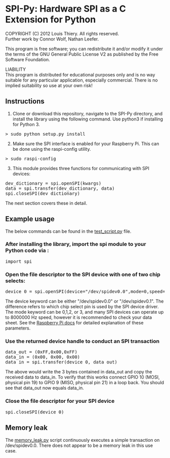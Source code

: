 SPI-Py: Hardware SPI as a C Extension for Python
======

COPYRIGHT (C) 2012 Louis Thiery. All rights reserved.   
Further work by Connor Wolf, Nathan Leefer.

This program is free software; you can redistribute it and/or modify it under the terms of the GNU General Public License V2 as published by the Free Software Foundation.

LIABILITY  
This program is distributed for educational purposes only and is no way suitable for any particular application, especially commercial. There is no implied suitability so use at your own risk!

## Instructions

1. Clone or download this repository, navigate to the SPI-Py directory, and install the library using the following command. Use python3 if installing for Python 3.
<pre>
> sudo python setup.py install
</pre>

2. Make sure the SPI interface is enabled for your Raspberry Pi. This can be done using the raspi-config utility.
<pre>
> sudo raspi-config
</pre>

3. This module provides three functions for communicating with SPI devices:
<pre>
dev_dictionary = spi.openSPI(kwargs)
data = spi.transfer(dev_dictionary, data)
spi.closeSPI(dev_dictionary)
</pre>

The next section covers these in detail.

## Example usage

The below commands can be found in the [test_script.py](test_script.py) file.

### After installing the library, import the spi module to your Python code via :
<pre>
import spi
</pre>

### Open the file descriptor to the SPI device with one of two chip selects:
<pre>
device_0 = spi.openSPI(device="/dev/spidev0.0",mode=0,speed=500000,bits=8,delay=0)
</pre>
The device keyword can be either "/dev/spidev0.0" or "/dev/spidev0.1". The difference refers to which chip select pin is used by the SPI device driver. The mode keyword can be 0,1,2, or 3, and many SPI devices can operate up to 8000000 Hz speed, however it is recommended to check your data sheet. See the [Raspberry Pi docs](https://www.raspberrypi.org/documentation/hardware/raspberrypi/spi/README.md) for detailed explanation of these parameters.

### Use the returned device handle to conduct an SPI transaction
<pre>
data_out = (0xFF,0x00,0xFF)
data_in = (0x00, 0x00, 0x00)
data_in = spi.transfer(device_0, data_out)
</pre>

The above would write the 3 bytes contained in data_out and copy the received data to data_in.
To verify that this works connect GPIO 10 (MOSI, physical pin 19) to GPIO 9 (MISO, physical pin 21) 
in a loop back. You should see that data_out now equals data_in.

### Close the file descriptor for your SPI device
<pre>
spi.closeSPI(device_0)
</pre>

## Memory leak

The [memory_leak.py](/memory_leak.py) script continuously executes a simple transaction on /dev/spidev0.0.
There does not appear to be a memory leak in this use case.